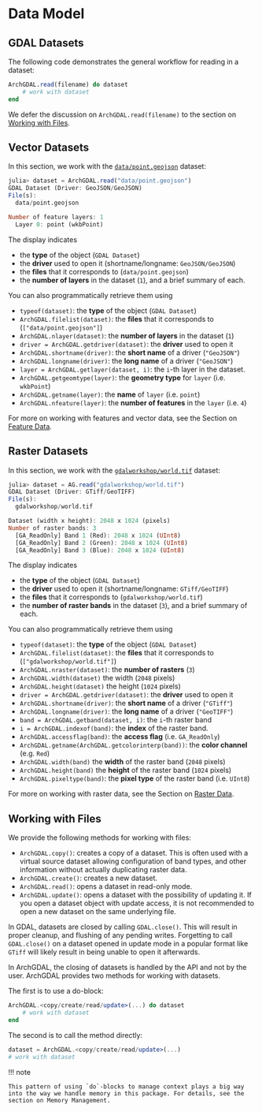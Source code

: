 # Data Model

## GDAL Datasets

The following code demonstrates the general workflow for reading in a dataset:

```julia
ArchGDAL.read(filename) do dataset
    # work with dataset
end
```

We defer the discussion on `ArchGDAL.read(filename)` to the section on [Working with Files](@ref).

## Vector Datasets
In this section, we work with the [`data/point.geojson`](https://github.com/yeesian/ArchGDALDatasets/blob/307f8f0e584a39a050c042849004e6a2bd674f99/data/point.geojson) dataset:
```julia
julia> dataset = ArchGDAL.read("data/point.geojson")
GDAL Dataset (Driver: GeoJSON/GeoJSON)
File(s):
  data/point.geojson

Number of feature layers: 1
  Layer 0: point (wkbPoint)
```

The display indicates
* the **type** of the object (`GDAL Dataset`)
* the **driver** used to open it (shortname/longname: `GeoJSON/GeoJSON`)
* the **files** that it corresponds to (`data/point.geojson`)
* the **number of layers** in the dataset (`1`), and a brief summary of each.

You can also programmatically retrieve them using
* `typeof(dataset)`: the **type** of the object (`GDAL Dataset`)
* `ArchGDAL.filelist(dataset)`: the **files** that it corresponds to (`["data/point.geojson"]`)
* `ArchGDAL.nlayer(dataset)`: the **number of layers** in the dataset (`1`)
* `driver = ArchGDAL.getdriver(dataset)`: the **driver** used to open it
* `ArchGDAL.shortname(driver)`: the **short name** of a driver (`"GeoJSON"`)
* `ArchGDAL.longname(driver)`: the **long name** of a driver (`"GeoJSON"`)
* `layer = ArchGDAL.getlayer(dataset, i)`: the `i`-th layer in the dataset.
* `ArchGDAL.getgeomtype(layer)`: the **geometry type** for `layer` (i.e. `wkbPoint`)
* `ArchGDAL.getname(layer)`: the **name** of `layer` (i.e. `point`)
* `ArchGDAL.nfeature(layer)`: the **number of features** in the `layer` (i.e. `4`)

For more on working with features and vector data, see the Section on [Feature Data](@ref).

## Raster Datasets
In this section, we work with the [`gdalworkshop/world.tif`](https://github.com/yeesian/ArchGDALDatasets/blob/307f8f0e584a39a050c042849004e6a2bd674f99/gdalworkshop/world.tif) dataset:
```julia
julia> dataset = AG.read("gdalworkshop/world.tif")
GDAL Dataset (Driver: GTiff/GeoTIFF)
File(s):
  gdalworkshop/world.tif

Dataset (width x height): 2048 x 1024 (pixels)
Number of raster bands: 3
  [GA_ReadOnly] Band 1 (Red): 2048 x 1024 (UInt8)
  [GA_ReadOnly] Band 2 (Green): 2048 x 1024 (UInt8)
  [GA_ReadOnly] Band 3 (Blue): 2048 x 1024 (UInt8)
```

The display indicates
* the **type** of the object (`GDAL Dataset`)
* the **driver** used to open it (shortname/longname: `GTiff/GeoTIFF`)
* the **files** that it corresponds to (`gdalworkshop/world.tif`)
* the **number of raster bands** in the dataset (`3`), and a brief summary of each.

You can also programmatically retrieve them using
* `typeof(dataset)`: the **type** of the object (`GDAL Dataset`)
* `ArchGDAL.filelist(dataset)`: the **files** that it corresponds to (`["gdalworkshop/world.tif"]`)
* `ArchGDAL.nraster(dataset)`: the **number of rasters** (`3`)
* `ArchGDAL.width(dataset)` the width (`2048` pixels)
* `ArchGDAL.height(dataset)` the height (`1024` pixels)
* `driver = ArchGDAL.getdriver(dataset)`: the **driver** used to open it
* `ArchGDAL.shortname(driver)`: the **short name** of a driver (`"GTiff"`)
* `ArchGDAL.longname(driver)`: the **long name** of a driver (`"GeoTIFF"`)
* `band = ArchGDAL.getband(dataset, i)`: the `i`-th raster band
* `i = ArchGDAL.indexof(band)`: the **index** of the raster band.
* `ArchGDAL.accessflag(band)`: the **access flag** (i.e. `GA_ReadOnly`)
* `ArchGDAL.getname(ArchGDAL.getcolorinterp(band))`: the **color channel** (e.g. `Red`)
* `ArchGDAL.width(band)` the **width** of the raster band (`2048` pixels)
* `ArchGDAL.height(band)` the **height** of the raster band (`1024` pixels)
* `ArchGDAL.pixeltype(band)`: the **pixel type** of the raster band (i.e. `UInt8`)

For more on working with raster data, see the Section on [Raster Data](@ref).

## Working with Files
We provide the following methods for working with files:

* `ArchGDAL.copy()`: creates a copy of a dataset. This is often used with a virtual source dataset allowing configuration of band types, and other information without actually duplicating raster data.
* `ArchGDAL.create()`: creates a new dataset.
* `ArchGDAL.read()`: opens a dataset in read-only mode.
* `ArchGDAL.update()`: opens a dataset with the possibility of updating it. If you open a dataset object with update access, it is not recommended to open a new dataset on the same underlying file.

In GDAL, datasets are closed by calling `GDAL.close()`. This will result in proper cleanup, and flushing of any pending writes. Forgetting to call `GDAL.close()` on a dataset opened in update mode in a popular format like `GTiff` will likely result in being unable to open it afterwards.

In ArchGDAL, the closing of datasets is handled by the API and not by the user. ArchGDAL provides two methods for working with datasets.

The first is to use a do-block:
```julia
ArchGDAL.<copy/create/read/update>(...) do dataset
    # work with dataset
end
```
The second is to call the method directly:
```julia
dataset = ArchGDAL.<copy/create/read/update>(...)
# work with dataset
```

!!! note

    This pattern of using `do`-blocks to manage context plays a big way into the way we handle memory in this package. For details, see the section on Memory Management.
